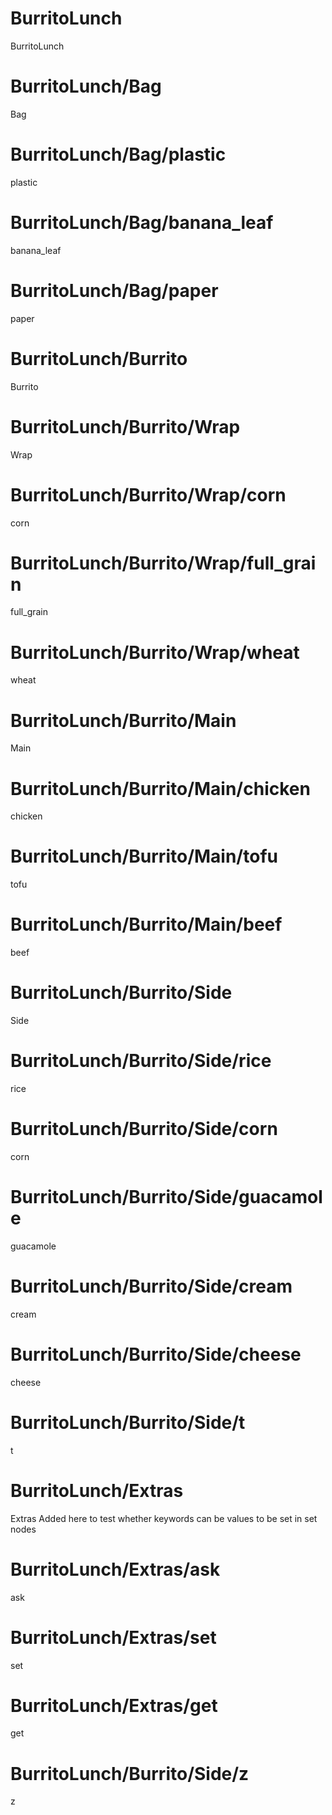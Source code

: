 # BurritoLunch
BurritoLunch


# BurritoLunch/Bag
Bag


# BurritoLunch/Bag/plastic
plastic


# BurritoLunch/Bag/banana_leaf
banana_leaf


# BurritoLunch/Bag/paper
paper


# BurritoLunch/Burrito
Burrito


# BurritoLunch/Burrito/Wrap
Wrap


# BurritoLunch/Burrito/Wrap/corn
corn


# BurritoLunch/Burrito/Wrap/full_grain
full_grain


# BurritoLunch/Burrito/Wrap/wheat
wheat


# BurritoLunch/Burrito/Main
Main


# BurritoLunch/Burrito/Main/chicken
chicken


# BurritoLunch/Burrito/Main/tofu
tofu


# BurritoLunch/Burrito/Main/beef
beef


# BurritoLunch/Burrito/Side
Side


# BurritoLunch/Burrito/Side/rice
rice


# BurritoLunch/Burrito/Side/corn
corn


# BurritoLunch/Burrito/Side/guacamole
guacamole


# BurritoLunch/Burrito/Side/cream
cream


# BurritoLunch/Burrito/Side/cheese
cheese


# BurritoLunch/Burrito/Side/t
t


# BurritoLunch/Extras
Extras
Added here to test whether keywords can be values to be set in  set nodes

# BurritoLunch/Extras/ask
ask


# BurritoLunch/Extras/set
set


# BurritoLunch/Extras/get
get


# BurritoLunch/Burrito/Side/z
z



